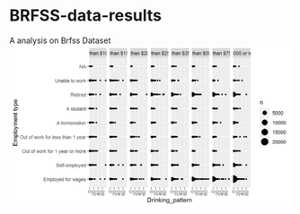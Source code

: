 # BRFSS-data-results
A analysis on Brfss Dataset
![](https://github.com/kamatji/BRFSS-data-results/blob/master/Drinking%20pattern.png)

